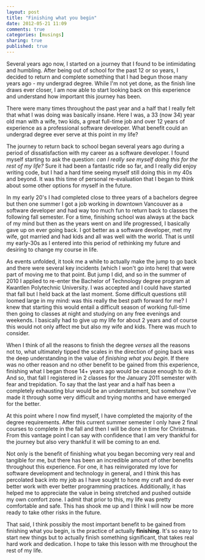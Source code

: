 ```yaml
---
layout: post
title: "Finishing what you begin"
date: 2012-05-21 11:09
comments: true
categories: [musings]
sharing: true
published: true
---
```


Several years ago now, I started on a journey that I found to be intimidating and humbling. After being out of school for the past 12 or so years, I decided to return and complete something that I had begun those many years ago - my undergrad degree. While I'm not yet done, as the finish line draws ever closer, I am now able to start looking back on this experience and understand how important this journey has been.

There were many times throughout the past year and a half that I really felt that what I was doing was basically insane. Here I was, a 33 (now 34) year old man with a wife, two kids, a great full-time job and over 12 years of experience as a professional software developer. What benefit could an undergrad degree ever serve at this point in my life?

The journey to return back to school began several years ago during a period of dissatisfaction with my career as a software developer. I found myself starting to ask the question: *can I really see myself doing this for the rest of my life?* Sure it had been a fantastic ride so far, and I really did enjoy writing code, but I had a hard time seeing myself still doing this in my 40s and beyond. It was this time of personal re-evaluation that I began to think about some other options for myself in the future.

<!-- more -->

In my early 20's I had completed close to three years of a bachelors degree but then one summer I got a job working in downtown Vancouver as a software developer and had way too much fun to return back to classes the following fall semester. For a time, finishing school was always at the back of my mind but then as the years went on and life progressed, I basically gave up on ever going back. I got better as a software developer, met my wife, got married and had kids and all was well with the world. That is until my early-30s as I entered into this period of rethinking my future and desiring to change my course in life.

As events unfolded, it took me a while to actually make the jump to go back and there were several key incidents (which I won't go into here) that were part of moving me to that point. But jump I did, and so in the summer of 2010 I applied to re-enter the Bachelor of Technology degree program at Kwantlen Polytechnic University. I was accepted and I could have started that fall but I held back at the last moment. Some difficult questions still loomed large in my mind: was this really the best path forward for me? I knew that starting this would entail a difficult season of working full-time then going to classes at night and studying on any free evenings and weekends. I basically had to give up my life for about 2 years and of course this would not only affect me but also my wife and kids. There was much to consider.

When I think of all the reasons to finish the degree *verses* all the reasons not to, what ultimately tipped the scales in the direction of going back was the deep understanding in the value of *finishing what you begin*. If there was no other reason and no other benefit to be gained from this experience, finishing what I began those 14+ years ago would be cause enough to do it. And so, that fall I registered in 2 classes for the January 2011 semester with fear and trepidation. To say that the last year and a half has been a completely exhausting blur would be an understatement, but somehow I've made it through some very difficult and trying months and have emerged for the better.

At this point where I now find myself, I have completed the majority of the degree requirements. After this current summer semester I only have 2 final courses to complete in the fall and then I will be done in time for Christmas. From this vantage point I can say with confidence that I am very thankful for the journey but also very thankful it will be coming to an end.

Not only is the benefit of finishing what you began becoming very real and tangible for me, but there has been an incredible amount of other benefits throughout this experience. For one, it has reinvigorated my love for software development and technology in general, and I think this has percolated back into my job as I have sought to hone my craft and do ever better work with ever better programming practices. Additionally, it has helped me to appreciate the value in being stretched and pushed outside my own comfort zone. I admit that prior to this, my life was pretty comfortable and safe. This has shook me up and I think I will now be more ready to take other risks in the future.

That said, I think possibly the most important benefit to be gained from finishing what you begin, is the practice of actually **finishing**. It's so easy to start new things but to actually finish something significant, that takes real hard work and dedication. I hope to take this lesson with me throughout the rest of my life.
